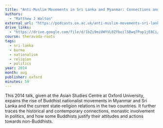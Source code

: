 ```yaml
---
title: "Anti-Muslim Movements in Sri Lanka and Myanmar: Connections and Commonalities"
authors:
  - "Matthew J Walton"
external_url: "https://podcasts.ox.ac.uk/anti-muslim-movements-sri-lanka-and-myanmar-connections-and-commonalities"
drive_links:
  - "https://drive.google.com/file/d/1bZi9miUWYVL8Zfboil5Bwq7Pop1jE8Ci/view?usp=sharing"
course: theravada-roots
tags:
  - sri-lanka
  - burma
  - nationalism
  - religion 
  - politics
year: 2014
month: aug
publisher: oxford
minutes: 59
---
```


This 2014 talk, given at the Asian Studies Centre at Oxford University, expains the rise of Buddhist nationalist movements in Myanmar and Sri Lanka and the current state-religion relations in the two countries. It further traces the historical and contemporary connections, monastic involvement in politics, and how some Buddhists justify their attitudes and actions towards non-Buddhists.
